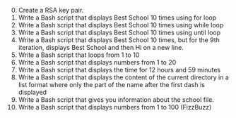 0. Create a RSA key pair.
1. Write a Bash script that displays Best School 10 times using for loop
2. Write a Bash script that displays Best School 10 times using while loop
3. Write a Bash script that displays Best School 10 times using until loop
4. Write a Bash script that displays Best School 10 times, but for the 9th iteration, displays Best School and then Hi on a new line.
5. Write a Bash script that loops from 1 to 10
6. Write a Bash script that displays numbers from 1 to 20
7. Write a Bash script that displays the time for 12 hours and 59 minutes
8. Write a Bash script that displays the content of the current directory in a list format where only the part of the name after the first dash is displayed
9. Write a Bash script that gives you information about the school file.
10. Write a Bash script that displays numbers from 1 to 100 (FizzBuzz)
